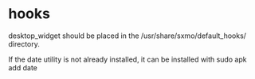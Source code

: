 # hooks

desktop_widget should be placed in the /usr/share/sxmo/default_hooks/ directory.

If the date utility is not already installed, it can be installed with
sudo apk add date
